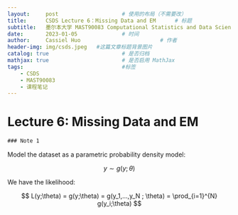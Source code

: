 ```yaml
---
layout:     post   				    # 使用的布局（不需要改）
title:      CSDS Lecture 6：Missing Data and EM  	# 标题 
subtitle:   墨尔本大学 MAST90083 Computational Statistics and Data Science 课程笔记 #副标题
date:       2023-01-05 				# 时间
author:     Cassiel Huo  						# 作者
header-img: img/csds.jpeg 	#这篇文章标题背景图片
catalog: true 						# 是否归档
mathjax: true                       # 是否启用 MathJax
tags:								#标签
    - CSDS
    - MAST90083
    - 课程笔记
---
```


# Lecture 6: Missing Data and EM 

```diff
### Note 1
```

Model the dataset as a parametric probability density model:

$$ y \sim g(y;\theta)$$

We have the likelihood:

$$ 
L(y;\theta) = g(y;\theta) = g(y_1,...,y_N ; \theta) = \prod_{i=1}^{N} g(y_i;\theta) $$
